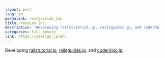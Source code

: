 ```yaml
---
layout: post
lang: en
permalink: /en/yasslab_inc
title: YassLab Inc.
description: 'Developing railstutorial.jp, railsguides.jp, and coderdojo.jp.'
categories: full_remote
link: https://yasslab.jp/en/
---
```


<p>Developing <a href="https://railstutorial.jp/">railstutorial.jp</a>, <a href="https://railsguides.jp/">railsguides.jp</a>, and <a href="https://coderdojo.jp/">coderdojo.jp</a>.</p>
